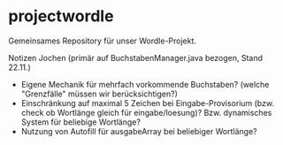 # projectwordle
Gemeinsames Repository für unser Wordle-Projekt.

Notizen Jochen (primär auf BuchstabenManager.java bezogen, Stand 22.11.)
 - Eigene Mechanik für mehrfach vorkommende Buchstaben? (welche "Grenzfälle" müssen wir berücksichtigen?)
 - Einschränkung auf maximal 5 Zeichen bei Eingabe-Provisorium (bzw. check ob Wortlänge gleich für eingabe/loesung)? Bzw. dynamisches System für beliebige Wortlänge?
 - Nutzung von Autofill für ausgabeArray bei beliebiger Wortlänge?